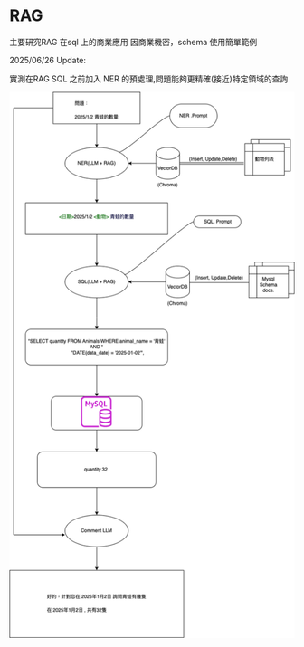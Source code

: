 # RAG
 主要研究RAG 在sql 上的商業應用
 因商業機密，schema 使用簡單範例

 2025/06/26 Update: 
    
 實測在RAG SQL 之前加入 NER 的預處理,問題能夠更精確(接近)特定領域的查詢


 ![screenshot](images/zoo.drawio.png)
